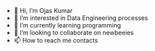 - 👋 Hi, I’m Ojas Kumar
- 👀 I’m interested in Data Engineering processes
- 🌱 I’m currently learning programming
- 💞️ I’m looking to collaborate on newbeeies
- 📫 How to reach me contacts

<!---
KumarOjas57484/KumarOjas57484 is a ✨ special ✨ repository because its `README.md` (this file) appears on your GitHub profile.
You can click the Preview link to take a look at your changes.
--->
